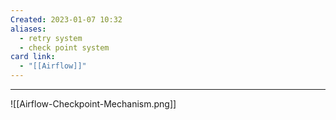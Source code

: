 ```yaml
---
Created: 2023-01-07 10:32
aliases:
  - retry system
  - check point system
card link:
  - "[[Airflow]]"
---
```



---

![[Airflow-Checkpoint-Mechanism.png]]
